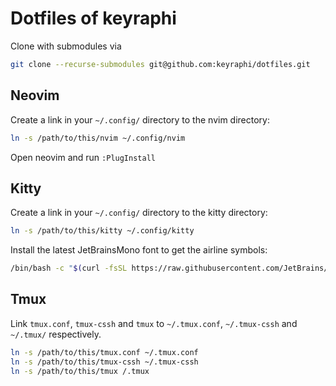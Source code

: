 # Dotfiles of keyraphi
Clone with submodules via
```bash
git clone --recurse-submodules git@github.com:keyraphi/dotfiles.git
```

## Neovim
Create a link in your `~/.config/` directory to the nvim directory:
```bash
ln -s /path/to/this/nvim ~/.config/nvim
```
Open neovim and run `:PlugInstall`

## Kitty
Create a link in your `~/.config/` directory to the kitty directory:
```bash
ln -s /path/to/this/kitty ~/.config/kitty
```

Install the latest JetBrainsMono font to get the airline symbols:
```bash
/bin/bash -c "$(curl -fsSL https://raw.githubusercontent.com/JetBrains/JetBrainsMono/master/install_manual.sh)"
```

## Tmux
Link `tmux.conf`, `tmux-cssh` and `tmux` to `~/.tmux.conf`, `~/.tmux-cssh` and
`~/.tmux/` respectively.

```bash
ln -s /path/to/this/tmux.conf ~/.tmux.conf
ln -s /path/to/this/tmux-cssh ~/.tmux-cssh
ln -s /path/to/this/tmux /.tmux
```
